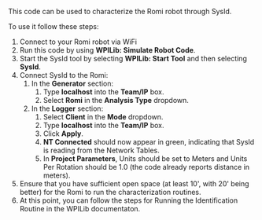 This code can be used to characterize the Romi robot through SysId. 

To use it follow these steps:
1. Connect to your Romi robot via WiFi
2. Run this code by using **WPILib: Simulate Robot Code**.
3. Start the SysId tool by selecting **WPILib: Start Tool** and then selecting **SysId**.
4. Connect SysId to the Romi:
    1. In the **Generator** section:
        1. Type **localhost** into the **Team/IP** box.
        2. Select **Romi** in the **Analysis Type** dropdown.
    2. In the **Logger** section:
        1. Select **Client** in the **Mode** dropdown.
        2. Type **localhost** into the **Team/IP** box.
        3. Click **Apply**.
        4. **NT Connected** should now appear in green, indicating that SysId is reading from the Network Tables.
        5. In **Project Parameters**, Units should be set to Meters and Units Per Rotation should be 1.0 (the code already reports distance in meters).
5. Ensure that you have sufficient open space (at least 10', with 20' being better) for the Romi to run the characterization routines.
6. At this point, you can follow the steps for Running the Identification Routine in the WPILib documentaton.